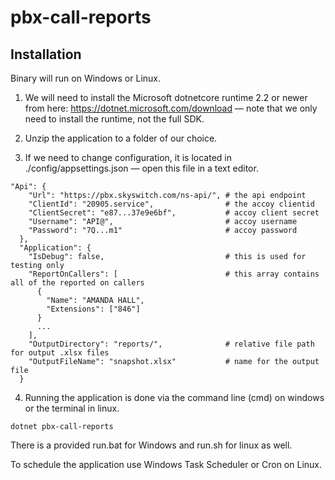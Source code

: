 # pbx-call-reports

## Installation

Binary will run on Windows or Linux.

1. We will need to install the Microsoft dotnetcore runtime
2.2 or newer from here: https://dotnet.microsoft.com/download 
— note that we only need to install the runtime, not the 
full SDK.

2. Unzip the application to a folder of our choice.

3. If we need to change configuration, it is located in 
./config/appsettings.json — open this file in a text editor.

```
"Api": {
    "Url": "https://pbx.skyswitch.com/ns-api/", # the api endpoint
    "ClientId": "20905.service",                # the accoy clientid 
    "ClientSecret": "e87...37e9e6bf",           # accoy client secret
    "Username": "API@",                         # accoy username
    "Password": "7Q...m1"                       # accoy password
  },
  "Application": {
    "IsDebug": false,                           # this is used for testing only
    "ReportOnCallers": [                        # this array contains all of the reported on callers
      {
        "Name": "AMANDA HALL",
        "Extensions": ["846"]
      }                            
      ...
    ],
    "OutputDirectory": "reports/",              # relative file path for output .xlsx files
    "OutputFileName": "snapshot.xlsx"           # name for the output file
  }
```

4. Running the application is done via the command line (cmd) 
on windows or the terminal in linux.

`dotnet pbx-call-reports`

There is a provided run.bat for Windows and run.sh for linux as well. 

To schedule the application use Windows Task Scheduler or Cron on Linux. 